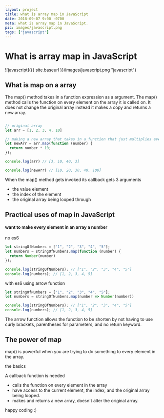 ```yaml
---
layout: project
title: what is array map in JavaScript
date: 2018-09-07 9:00 -0700
meta: what is array map in JavaScript.
pic: images/javascript.png
tags: ["javascript"]
---
```


# What is array map in JavaScript

![javascript]({{ site.baseurl }}/images/javascript.png "javascript")

## What is map on a array


The <span class="highlight__code">map()</span> method takes in a function expression as a argument. The <span class="highlight__code">map()</span> method calls the function on every element on the array it is called on. It does not change the original array instead it makes a copy and returns a new array.

```javascript

// original array
let arr = [1, 2, 3, 4, 10]

// making a new array that takes in a function that just multiplies every element by 10
let newArr = arr.map(function (number) {
  return number * 10;
});

console.log(arr) // [3, 10, 40, 3]

console.log(newArr) // [10, 20, 30, 40, 100]
```

When the <span class="highlight__code">map()</span> method gets invoked its callback gets 3 arguments

* the value element
* the index of the element
* the original array being looped through

## Practical uses of map in JavaScript

#### want to make every element in an array a number

no es6

```javascript
let stringOfNumbers = ["1", "2", "3", "4", "5"];
let numbers = stringOfNumbers.map(function (number) {
  return Number(number)
});

console.log(stringOfNumbers); // ["1", "2", "3", "4", "5"]
console.log(numbers); // [1, 2, 3, 4, 5]
```

with es6 using arrow function

```javascript
let stringOfNumbers = ["1", "2", "3", "4", "5"];
let numbers = stringOfNumbers.map(number => Number(number))

console.log(stringOfNumbers); // ["1", "2", "3", "4", "5"]
console.log(numbers); // [1, 2, 3, 4, 5]
```
The arrow function allows the function to be shorten by not having to use curly brackets, parentheses for parameters, and no return keyword.

## The power of map

<span class="highlight__code">map()</span> is powerful when you are trying to do something to every element in the array.

the basics

A callback function is needed

* calls the function on every element in the array
* have access to the current element, the index, and the original array being looped.
* makes and returns a new array, doesn't alter the original array.

happy coding :)
